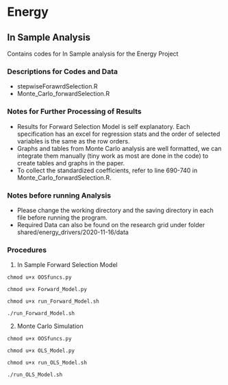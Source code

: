 # Energy
## In Sample Analysis

Contains codes for In Sample analysis for the Energy Project

### Descriptions for Codes and Data
- stepwiseForawrdSelection.R 
- Monte_Carlo_forwardSelection.R 

### Notes for Further Processing of Results
- Results for Forward Selection Model is self explanatory. Each specification has an excel for regression stats and the order of selected variables is the same as the row orders.
- Graphs and tables from Monte Carlo analysis are well formatted, we can integrate them manually (tiny work as most are done in the code) to create tables and graphs in the paper.
- To collect the standardized coefficients, refer to line 690-740 in Monte_Carlo_forwardSelection.R.

### Notes before running Analysis
- Please change the working directory and the saving directory in each file before running the program.
- Required Data can also be found on the research grid under folder shared/energy_drivers/2020-11-16/data

### Procedures
1. In Sample Forward Selection Model
```
chmod u+x OOSfuncs.py

chmod u+x Forward_Model.py

chmod u+x run_Forward_Model.sh

./run_Forward_Model.sh
```
2. Monte Carlo Simulation
```
chmod u+x OOSfuncs.py

chmod u+x OLS_Model.py

chmod u+x run_OLS_Model.sh

./run_OLS_Model.sh
```
